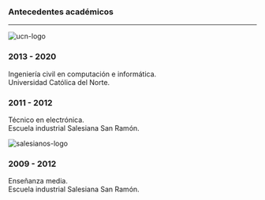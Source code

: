 ### Antecedentes académicos

---

![ucn-logo](https://juanlamas.dev/img/ucn.png "right")

### 2013 - 2020

Ingeniería civil en computación e informática.<br/>
Universidad Católica del Norte.


### 2011 - 2012

Técnico en electrónica.<br/>
Escuela industrial Salesiana San Ramón.

![salesianos-logo](https://juanlamas.dev/img/salesianos.png "right")

### 2009 - 2012

Enseñanza media.<br/>
Escuela industrial Salesiana San Ramón.
